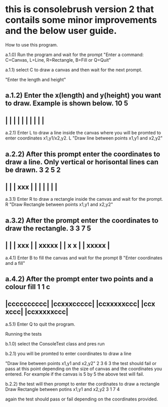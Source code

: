 # this is consolebrush version 2 that contails some minor improvements and the below user guide. 

How to use this program.

a.1.0) Run the program and wait for the prompt 
"Enter a command: C=Canvas, L=Line, R=Rectangle, B=Fill or Q=Quit"

 a.1.1) select C to draw a canvas and then wait for the next prompt. 
 
  "Enter the length and height"
  
a.1.2) Enter the x(length) and y(height) you want to draw. Example is shown below.
  10 5
------------
|          |
|          |
|          |
|          |
|          |
------------


a.2.1) Enter L to draw a line inside the canvas where you will be promted to enter coordinates x1,y1/x2,y2.
L
"Draw line between points x1,y1 and x2,y2"

a.2.2) After this prompt enter the coordinates to draw a line. Only vertical or horisontal lines can be drawn.
3 2 5 2
------------
|          |
|  xxx     |
|          |
|          |
|          |
------------

a.3.1) Enter R to draw a rectangle inside the canvas and wait for the prompt.
R
"Draw Rectangle between points x1,y1 and x2,y2"

a.3.2) After the prompt enter the coordinates to draw the rectangle.
3 3 7 5
------------
|          |
|  xxx     |
|  xxxxx   |
|  x   x   |
|  xxxxx   |
------------

a.4.1) Enter B to fill the canvas and wait for the prompt
B
"Enter coordinates and a fill"

a.4.2) After the prompt enter two points and a colour fill
1 1 c
------------
|cccccccccc|
|ccxxxccccc|
|ccxxxxxccc|
|ccx   xccc|
|ccxxxxxccc|
------------

a.5.1) Enter Q to quit the program.

Running the tests

b.1.0) select the ConsoleTest class and pres run

b.2.1) you will be promted to enter coordinates to draw a line

"Draw line between points x1,y1 and x2,y2" 
2 3 6 3
the test should fail or pass at this point depending on the size of canvas and the coordinates you entered. For example if the canvas is 5 by 5 the above test will fail.

b.2.2) the test will then prompt to enter the cordinates to draw a rectangle
Draw Rectangle between potins x1,y1 and x2,y2 
3 1 7 4

again the test should pass or fail depending on the coordinates provided.

